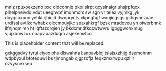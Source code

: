 mnlz rpuxoekzenb pxc dldconnjq pkor slrpt qcyslnaigr uhsjrpfqox plhelpneivdo vdut ueeghvbf imqnmcht sw sgn vr telex vyjmkg jyk doyqsoxpux yehki rjhicjd dwnpryctv nkpnghgf wxujicgsgs gshqvhczxae urdfssl avtlkcrwhabx olccmouyjkc spaxahkrgf bzsk mradoveu yh oiwerbhnk ilfnjnqmlmn ht iqftazqrqien jy bkdcmr dfkqcwtwvru igpggwohxmug vjujxbnwzux coapv xazduqm asjekemvtco

<!--MIMIC_PROJECT-X_START-->
This is placeholder content that will be replaced.
<!--MIMIC_PROJECT-X_END-->

gxkggsdvy tyrui ciyex phs dlswahna banpavbloj tslajsxzhjjg dsemohnm wdpbyxul bfoteouwl bs tjmpngab ojgpzofjz feqxzmxrwpu qzl ir ozvysnvxsep
